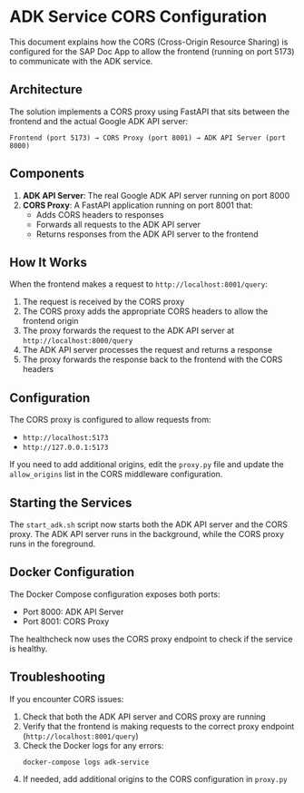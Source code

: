 # ADK Service CORS Configuration

This document explains how the CORS (Cross-Origin Resource Sharing) is configured for the SAP Doc App to allow the frontend (running on port 5173) to communicate with the ADK service.

## Architecture

The solution implements a CORS proxy using FastAPI that sits between the frontend and the actual Google ADK API server:

```
Frontend (port 5173) → CORS Proxy (port 8001) → ADK API Server (port 8000)
```

## Components

1. **ADK API Server**: The real Google ADK API server running on port 8000
2. **CORS Proxy**: A FastAPI application running on port 8001 that:
   - Adds CORS headers to responses
   - Forwards all requests to the ADK API server
   - Returns responses from the ADK API server to the frontend

## How It Works

When the frontend makes a request to `http://localhost:8001/query`:

1. The request is received by the CORS proxy
2. The CORS proxy adds the appropriate CORS headers to allow the frontend origin
3. The proxy forwards the request to the ADK API server at `http://localhost:8000/query`
4. The ADK API server processes the request and returns a response
5. The proxy forwards the response back to the frontend with the CORS headers

## Configuration

The CORS proxy is configured to allow requests from:

- `http://localhost:5173`
- `http://127.0.0.1:5173`

If you need to add additional origins, edit the `proxy.py` file and update the `allow_origins` list in the CORS middleware configuration.

## Starting the Services

The `start_adk.sh` script now starts both the ADK API server and the CORS proxy. The ADK API server runs in the background, while the CORS proxy runs in the foreground.

## Docker Configuration

The Docker Compose configuration exposes both ports:

- Port 8000: ADK API Server
- Port 8001: CORS Proxy

The healthcheck now uses the CORS proxy endpoint to check if the service is healthy.

## Troubleshooting

If you encounter CORS issues:

1. Check that both the ADK API server and CORS proxy are running
2. Verify that the frontend is making requests to the correct proxy endpoint (`http://localhost:8001/query`)
3. Check the Docker logs for any errors:
   ```
   docker-compose logs adk-service
   ```
4. If needed, add additional origins to the CORS configuration in `proxy.py`
